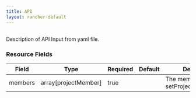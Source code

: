 ```yaml
---
title: API
layout: rancher-default
---
```


## <no value>

Description of API Input from yaml file. 
​​
### Resource Fields

Field | Type | Required | Default | Description
---|---|---|---|---
members | array[projectMember] | true | <no value> | The members for the setProjectMembersInput

